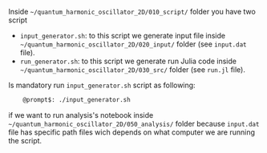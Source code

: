 Inside `~/quantum_harmonic_oscillator_2D/010_script/` folder you have two script

+ `input_generator.sh`: to this script we generate input file inside `~/quantum_harmonic_oscillator_2D/020_input/` folder (see `input.dat` file).
+ `run_generator.sh`: to this script we generate run Julia code inside `~/quantum_harmonic_oscillator_2D/030_src/` folder (see `run.jl` file).


Is mandatory run `input_generator.sh` script as following:
```bash
    @prompt$: ./input_generator.sh
```
if we want to run analysis's notebook inside `~/quantum_harmonic_oscillator_2D/050_analysis/` folder because `input.dat` file has specific path files wich depends on what computer we are running the script.